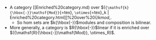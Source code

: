












-   A category [[Enriched%20category.md) over \$(`{\mathsf{k}{\hbox{-}}\mathsf{Mod}}`{=tex}, `\otimes`{=tex}\_k | Enriched%20category.html]]%20over%20$(/kmod,%20/tensor_k)$.
    -   So hom sets are $k{\hbox{-}}$modules and composition is bilinear.
-   More generally, a category is $R{\hbox{-}}$linear if it is enriched over $({\mathsf{R}{\hbox{-}}\mathsf{Mod}}, \otimes_R)$.
